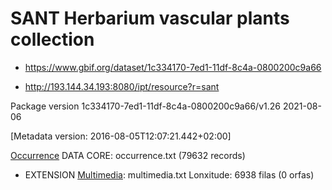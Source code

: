 # SANT Herbarium vascular plants collection

- https://www.gbif.org/dataset/1c334170-7ed1-11df-8c4a-0800200c9a66

- http://193.144.34.193:8080/ipt/resource?r=sant

Package version 1c334170-7ed1-11df-8c4a-0800200c9a66/v1.26 2021-08-06

[Metadata version: 2016-08-05T12:07:21.442+02:00]

[Occurrence](http://rs.tdwg.org/dwc/terms/Occurrence) DATA CORE: occurrence.txt (79632 records)
- EXTENSION [Multimedia](http://rs.gbif.org/terms/1.0/Multimedia): multimedia.txt
  Lonxitude: 6938 filas (0 orfas)